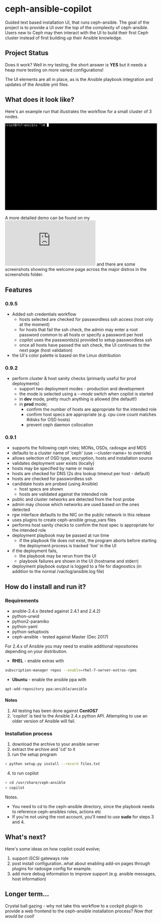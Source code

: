 # ceph-ansible-copilot
Guided text based installation UI, that runs ceph-ansible. The goal of the project is to provide a UI over the top of the complexity of ceph-ansible. Users new to Ceph may then interact with the UI to build their first Ceph cluster instead of first building up their Ansible knowledge.  

## Project Status
Does it work? Well in my testing, the short answer is **YES** but it needs a heap more testing on more varied configurations!

The UI elements are all in place, as is the Ansible playbook integration and updates of the Ansible yml files.  

## What does it look like?
Here's an example run that illustrates the workflow for a small cluster of 3 nodes.  

![copilot in action](screenshots/copilot.gif)

A more detailed demo can be found on my ![blog](http://opensource-storage.blogspot.co.nz/2017/12/want-to-install-ceph-but-afraid-of.html) and there are some screenshots showing the welcome page across the major distros in the screenshots folder.    

## Features  
### 0.9.5  
- Added ssh credentials workflow  
  - hosts selected are checked for passwordless ssh access (root only at the moment)  
  - for hosts that fail the ssh check, the admin may enter a root password common to all hosts or specify a password per host  
  - copilot uses the passwords(s) provided to setup passwordless ssh  
  - once all hosts have passed the ssh check, the UI continues to the next page (host validation)  
- the UI's color palette is based on the Linux distribution

### 0.9.2
- perform cluster & host sanity checks (primarily useful for prod deployments)  
  - support two deployment modes - production and development  
  - the mode is selected using a *--mode* switch when copilot is started   
  - in **dev** mode, pretty much anything is allowed (the default!)   
  - in **prod** mode;  
    - confirm the number of hosts are appropriate for the intended role  
    - confirm host specs are appropriate (e.g. cpu core count matches #disks for OSD hosts)  
    - prevent ceph daemon collocation  

### 0.9.1
- supports the following ceph roles; MONs, OSDs, radosgw and MDS
- defaults to a cluster name of 'ceph' (use --cluster-name=<wah> to override)
- allows selection of OSD type, encryption, hosts and installation source
- validates deployment user exists (locally)
- hosts may be specified by name or mask
- hosts are checked for DNS (2s dns lookup timeout per host - default)
- hosts are checked for passwordless ssh
- candidate hosts are probed (using Ansible)
  - host specs are shown
  - hosts are validated against the intended role
- public and cluster networks are detected from the host probe
- admin may choose which networks are used based on the ones detected  
- rgw interface defaults to the NIC on the public network in this release  
- uses plugins to create ceph-ansible group_vars files
- performs host sanity checks to confirm the host spec is appropriate for the intended role  
- deployment playbook may be passed at run time
  - if the playbook file does not exist, the program aborts before starting
the deployment process is tracked 'live' in the UI
- if the deployment fails,
  - the playbook may be rerun from the UI
  - playbook failures are shown in the UI (hostname and stderr)
- deployment playbook output is logged to a file for diagnostics (in addition
to the normal /var/log/ansible.log file)  


## How do I install and run it?  
### Requirements
- ansible-2.4.x (tested against 2.4.1 and 2.4.2)  
- python-urwid  
- python2-paramiko
- python-yaml
- python-setuptools  
- ceph-ansible - tested against Master (Dec 2017)    

For 2.4.x of Ansible you may need to enable additional repositories depending on your distribution.
- **RHEL** - enable extras with  
```bash
subscription-manager repos --enable=rhel-7-server-extras-rpms
```
- **Ubuntu** - enable the ansible ppa with  
```bash
apt-add-repository ppa:ansible/ansible
```  

#### Notes
1. All testing has been done against **CentOS7**
2. 'copilot' is tied to the Ansible 2.4.x python API. Attempting to use an older version of Ansible will fail.

### Installation process  
1. download the archive to your ansible server  
2. extract the archive and 'cd' to it  
3. run the setup program  
```bash
> python setup.py install --record files.txt  
```  
4. to run copilot
```bash
> cd /usr/share/ceph-ansible  
> copilot
```  

Notes.
- You need to cd to the ceph-ansible directory, since the playbook needs to reference ceph-ansibles roles, actions etc  
- If you're not using the root account, you'll need to use **sudo** for steps 3 and 4.

## What's next?  
Here's some ideas on how copilot could evolve;    
1. support iSCSI gateways role  
2. post install configuration..what about enabling add-on pages through plugins for radosgw config for example.   
3. add more debug information to improve support (e.g. ansible messages, host information)  

## Longer term...  
Crystal ball gazing - why not take this workflow to a cockpit plugin to provide a web frontend to the ceph-ansible installation process? *Now that would be cool!*
